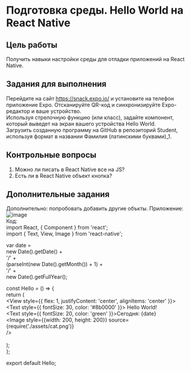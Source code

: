 # Подготовка среды. Hello World на React Native
## Цель работы
Получить навыки настройки среды для отладки приложений на React Native.  
## Задания для выполнения
Перейдите на сайт https://snack.expo.io/ и установите на телефон приложение Expo. Отсканируйте QR-код и синхронизируйте Expo-редактор и ваше устройство.  
Используя стрелочную функцию (или класс), задайте компонент, который выведет на экран вашего устройства Hello World.  
Загрузить созданную программу на GitHub в репозиторий Student, используя формат в названии Фамилия (латинскими буквами)_1.  
## Контрольные вопросы
1. Можно ли писать в React Native все на JS?
2. Есть ли в React Native объект кнопка?
## Дополнительные задания
Дополнительно: попробовать добавить другие объкты.
Приложение:  
![image](https://user-images.githubusercontent.com/70998859/156572949-3527adea-8704-4de5-9554-602886b40743.png)  
Код:  
import React, { Component } from 'react';  
import { Text, View, Image } from 'react-native';  
  
var date =  
  new Date().getDate() +  
  '/' +  
  (parseInt(new Date().getMonth()) + 1) +  
  '/' +  
  new Date().getFullYear();  
  
const Hello = () => {  
  return (  
    <View style={{ flex: 1, justifyContent: 'center', alignItems: 'center' }}>  
      <Text style={{ fontSize: 30, color: '#8b0000' }}> Hello World!</Text>  
      <Text style={{ fontSize: 20, color: 'green' }}>Сегодня: {date}</Text>  
      <Image style={{width: 200, height: 200}} source={require('./assets/cat.png')}  
      />  
    </View>  
  );  
};  
  
export default Hello;  
